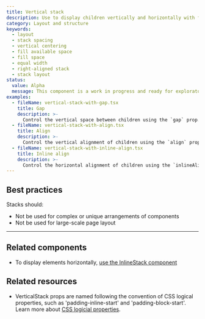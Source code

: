 ```yaml
---
title: Vertical stack
description: Use to display children vertically and horizontally with full width by default. Based on CSS Flexbox.
category: Layout and structure
keywords:
  - layout
  - stack spacing
  - vertical centering
  - fill available space
  - fill space
  - equal width
  - right-aligned stack
  - stack layout
status:
  value: Alpha
  message: This component is a work in progress and ready for exploratory usage, with breaking changes expected in minor version updates. Please use with caution. Learn more about our [component lifecycles](/getting-started/components-lifecycle).
examples:
  - fileName: vertical-stack-with-gap.tsx
    title: Gap
    description: >-
      Control the vertical space between children using the `gap` prop.
  - fileName: vertical-stack-with-align.tsx
    title: Align
    description: >-
      Control the vertical alignment of children using the `align` prop.
  - fileName: vertical-stack-with-inline-align.tsx
    title: Inline align
    description: >-
      Control the horizontal alignment of children using the `inlineAlign` prop.
---
```


## Best practices

Stacks should:

- Not be used for complex or unique arrangements of components
- Not be used for large-scale page layout

---

## Related components

- To display elements horizontally, [use the InlineStack component](https://polaris.shopify.com/components/layout-and-structure/inline-stack)

## Related resources

- VerticalStack props are named following the convention of CSS logical properties, such as 'padding-inline-start' and 'padding-block-start'. Learn more about [CSS logicial properties](https://developer.mozilla.org/en-US/docs/Web/CSS/CSS_Logical_Properties).
